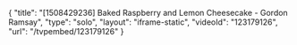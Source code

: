 {
    "title": "[1508429236] Baked Raspberry and Lemon Cheesecake - Gordon Ramsay",
    "type": "solo",
    "layout": "iframe-static",
    "videoId": "123179126",
    "url": "\/tvpembed\/123179126"
}